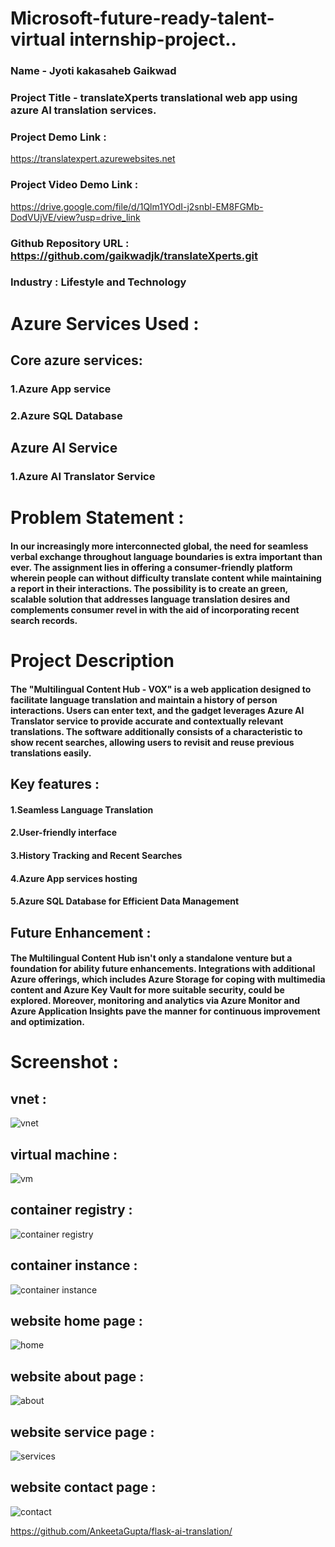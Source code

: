 # Microsoft-future-ready-talent-virtual internship-project..
  ### Name -  Jyoti kakasaheb Gaikwad
  ### Project Title - translateXperts translational web app using azure AI translation services.
  ### Project Demo Link :
  <a href="https://translatexpert.azurewebsites.net">https://translatexpert.azurewebsites.net</a>
  ### Project Video Demo Link :
   <a href="https://drive.google.com/file/d/1Qlm1YOdI-j2snbl-EM8FGMb-DodVUjVE/view?usp=drive_link/">https://drive.google.com/file/d/1Qlm1YOdI-j2snbl-EM8FGMb-DodVUjVE/view?usp=drive_link</a>
  ### Github Repository URL : https://github.com/gaikwadjk/translateXperts.git
  ### Industry : Lifestyle and Technology
  

# Azure Services Used :
  ## Core azure services:
  ### 1.Azure App service
  ### 2.Azure SQL Database

 ## Azure AI Service
  ### 1.Azure AI Translator Service

# Problem Statement :
   ####  In our increasingly more interconnected global, the need for seamless verbal exchange throughout language boundaries is extra important than ever. The assignment lies in offering a consumer-friendly platform wherein people can without difficulty translate content while maintaining a report in their interactions. The possibility is to create an green, scalable solution that addresses language translation desires and complements consumer revel in with the aid of incorporating recent search records.
# Project Description  
   #### The "Multilingual Content Hub - VOX" is a web application designed to facilitate language translation and maintain a history of person interactions. Users can enter text, and the gadget leverages Azure AI Translator service to provide accurate and contextually relevant translations. The software additionally consists of a characteristic to show recent searches, allowing users to revisit and reuse previous translations easily.
   
 ## Key features :
   #### 1.Seamless Language Translation 
   #### 2.User-friendly interface
   #### 3.History Tracking and Recent Searches
   #### 4.Azure App services hosting
   #### 5.Azure SQL Database for Efficient Data Management

 ## Future Enhancement :
   #### The Multilingual Content Hub isn't only a standalone venture but a foundation for ability future enhancements. Integrations with additional Azure offerings, which includes Azure Storage for coping with multimedia content and Azure Key Vault for more suitable security, could be explored. Moreover, monitoring and analytics via Azure Monitor and Azure Application Insights pave the manner for continuous improvement and optimization.

 
   


 # Screenshot :
   ## vnet :
 ![vnet](https://github.com/gaikwadjk/KoDeal-project/assets/152171452/45f2d78e-7745-41f0-acd2-bfdd901f4eed)
   ## virtual machine :
  ![vm](https://github.com/gaikwadjk/KoDeal-project/assets/152171452/2a0d9bad-2baa-4c2e-a754-c10756c36e26)
   ## container registry :
   ![container registry](https://github.com/gaikwadjk/KoDeal-project/assets/152171452/10a03c7d-a722-4ca8-92d5-f80cc5aa8739)
   ## container instance :
   ![container instance](https://github.com/gaikwadjk/KoDeal-project/assets/152171452/469e7c0e-6719-46f9-927a-a84cc2c360e8)
   ## website home page :
   ![home](https://github.com/gaikwadjk/KoDeal-project/assets/152171452/543f81c5-f4aa-4b10-9f7f-5d06593d50d9)
   ## website about page :
   ![about](https://github.com/gaikwadjk/KoDeal-project/assets/152171452/7bca68f7-4547-4128-bd89-8d5360539d9d)
   ## website service page :
   ![services](https://github.com/gaikwadjk/KoDeal-project/assets/152171452/382d460b-aba8-4755-8bbf-ff723f2db320)
   ## website contact page :
   ![contact](https://github.com/gaikwadjk/KoDeal-project/assets/152171452/d95e742a-abe2-45ee-8f1b-3512f7f10767)


   https://github.com/AnkeetaGupta/flask-ai-translation/





  
   
 
   
  



